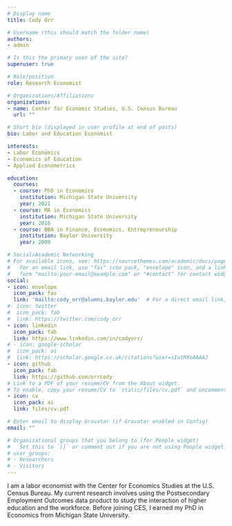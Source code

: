 ```yaml
---
# Display name
title: Cody Orr

# Username (this should match the folder name)
authors:
- admin

# Is this the primary user of the site?
superuser: true

# Role/position
role: Research Economist

# Organizations/Affiliations
organizations:
- name: Center for Economic Studies, U.S. Census Bureau
  url: ""

# Short bio (displayed in user profile at end of posts)
bio: Labor and Education Economist

interests:
- Labor Economics
- Economics of Education
- Applied Econometrics

education:
  courses:
  - course: PhD in Economics
    institution: Michigan State University
    year: 2021
  - course: MA in Economics
    institution: Michigan State University
    year: 2016
  - course: BBA in Finance, Economics, Entrepreneurship
    institution: Baylor University
    year: 2009

# Social/Academic Networking
# For available icons, see: https://sourcethemes.com/academic/docs/page-builder/#icons
#   For an email link, use "fas" icon pack, "envelope" icon, and a link in the
#   form "mailto:your-email@example.com" or "#contact" for contact widget.
social:
- icon: envelope
  icon_pack: fas
  link: 'mailto:cody_orr@alumni.baylor.edu'  # For a direct email link, use "mailto:test@example.org".
#- icon: twitter
#  icon_pack: fab
#  link: https://twitter.com/cody_orr
- icon: linkedin
  icon_pack: fab
  link: https://www.linkedin.com/in/codyorr/
# - icon: google-scholar
#  icon_pack: ai
#  link: https://scholar.google.co.uk/citations?user=sIwtMXoAAAAJ
- icon: github
  icon_pack: fab
  link: https://github.com/orrcody
# Link to a PDF of your resume/CV from the About widget.
# To enable, copy your resume/CV to `static/files/cv.pdf` and uncomment the lines below.
- icon: cv
  icon_pack: ai
  link: files/cv.pdf

# Enter email to display Gravatar (if Gravatar enabled in Config)
email: ""

# Organizational groups that you belong to (for People widget)
#   Set this to `[]` or comment out if you are not using People widget.
# user_groups:
# - Researchers
# - Visitors
---
```


I am a labor economist with the Center for Economics Studies at the U.S. Census Bureau. My current research involves using the Postsecondary Employment Outcomes data product to study the interaction of higher education and the workforce. Before joining CES, I earned my PhD in Economics from Michigan State University. 
